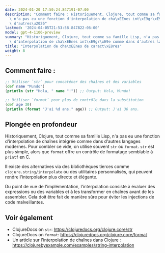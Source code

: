 ```yaml
---
date: 2024-01-20 17:50:24.847191-07:00
description: "Comment faire : Historiquement, Clojure, tout comme sa famille Lisp,\
  \ n'a pas eu une fonction d'interpolation de cha\xEEnes int\xE9gr\xE9e comme dans\
  \ d'autres\u2026"
lastmod: '2024-04-05T21:53:58.847822-06:00'
model: gpt-4-1106-preview
summary: "Historiquement, Clojure, tout comme sa famille Lisp, n'a pas eu une fonction\
  \ d'interpolation de cha\xEEnes int\xE9gr\xE9e comme dans d'autres langages modernes."
title: "Interpolation de cha\xEEnes de caract\xE8res"
weight: 8
---
```


## Comment faire :
```Clojure
;; Utiliser `str` pour concaténer des chaînes et des variables
(def name "Mundo")
(println (str "Hola, " name "!")) ;; Output: Hola, Mundo!

;; Utiliser `format` pour plus de contrôle dans la substitution
(def age 30)
(println (format "J'ai %d ans." age)) ;; Output: J'ai 30 ans.
```

## Plongée en profondeur
Historiquement, Clojure, tout comme sa famille Lisp, n'a pas eu une fonction d'interpolation de chaînes intégrée comme dans d'autres langages modernes. Pour combler ce vide, on utilise souvent `str` ou `format`. `str` est plus simple, alors que `format` offre un contrôle de formatage semblable à `printf` en C.

Il existe des alternatives via des bibliothèques tierces comme `clojure.string/interpolate` ou des utilitaires personnalisés, qui peuvent rendre l'interpolation plus directe et élégante.

Du point de vue de l'implémentation, l'interpolation consiste à évaluer des expressions ou des variables et à les transformer en chaînes avant de les assembler. Cela doit être fait de manière sûre pour éviter les injections de code malveillantes.

## Voir également
- ClojureDocs on `str`: https://clojuredocs.org/clojure.core/str
- ClojureDocs on `format`: https://clojuredocs.org/clojure.core/format
- Un article sur l'interpolation de chaînes dans Clojure : https://clojurebyexample.com/examples/string-interpolation
